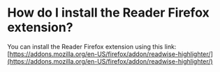 # How do I install the Reader Firefox extension?

You can install the Reader Firefox extension using this link: [https://addons.mozilla.org/en-US/firefox/addon/readwise-highlighter/](https://addons.mozilla.org/en-US/firefox/addon/readwise-highlighter/)
